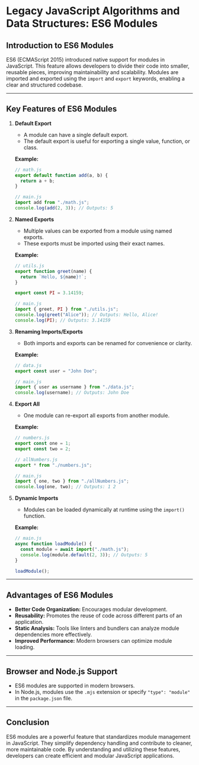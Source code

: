 # Legacy JavaScript Algorithms and Data Structures: ES6 Modules

## Introduction to ES6 Modules

ES6 (ECMAScript 2015) introduced native support for modules in JavaScript. This feature allows developers to divide their code into smaller, reusable pieces, improving maintainability and scalability. Modules are imported and exported using the `import` and `export` keywords, enabling a clear and structured codebase.

---

## Key Features of ES6 Modules

1. **Default Export**

   - A module can have a single default export.
   - The default export is useful for exporting a single value, function, or class.

   **Example:**

   ```javascript
   // math.js
   export default function add(a, b) {
     return a + b;
   }

   // main.js
   import add from "./math.js";
   console.log(add(2, 3)); // Outputs: 5
   ```

2. **Named Exports**

   - Multiple values can be exported from a module using named exports.
   - These exports must be imported using their exact names.

   **Example:**

   ```javascript
   // utils.js
   export function greet(name) {
     return `Hello, ${name}!`;
   }

   export const PI = 3.14159;

   // main.js
   import { greet, PI } from "./utils.js";
   console.log(greet("Alice")); // Outputs: Hello, Alice!
   console.log(PI); // Outputs: 3.14159
   ```

3. **Renaming Imports/Exports**

   - Both imports and exports can be renamed for convenience or clarity.

   **Example:**

   ```javascript
   // data.js
   export const user = "John Doe";

   // main.js
   import { user as username } from "./data.js";
   console.log(username); // Outputs: John Doe
   ```

4. **Export All**

   - One module can re-export all exports from another module.

   **Example:**

   ```javascript
   // numbers.js
   export const one = 1;
   export const two = 2;

   // allNumbers.js
   export * from "./numbers.js";

   // main.js
   import { one, two } from "./allNumbers.js";
   console.log(one, two); // Outputs: 1 2
   ```

5. **Dynamic Imports**

   - Modules can be loaded dynamically at runtime using the `import()` function.

   **Example:**

   ```javascript
   // main.js
   async function loadModule() {
     const module = await import("./math.js");
     console.log(module.default(2, 3)); // Outputs: 5
   }

   loadModule();
   ```

---

## Advantages of ES6 Modules

- **Better Code Organization:** Encourages modular development.
- **Reusability:** Promotes the reuse of code across different parts of an application.
- **Static Analysis:** Tools like linters and bundlers can analyze module dependencies more effectively.
- **Improved Performance:** Modern browsers can optimize module loading.

---

## Browser and Node.js Support

- ES6 modules are supported in modern browsers.
- In Node.js, modules use the `.mjs` extension or specify `"type": "module"` in the `package.json` file.

---

## Conclusion

ES6 modules are a powerful feature that standardizes module management in JavaScript. They simplify dependency handling and contribute to cleaner, more maintainable code. By understanding and utilizing these features, developers can create efficient and modular JavaScript applications.
